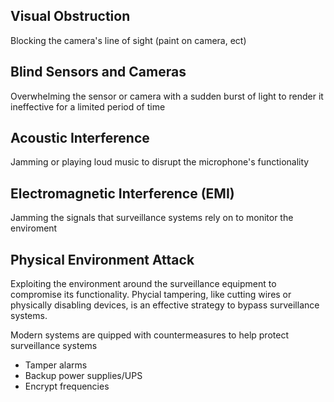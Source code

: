 ## Visual Obstruction
Blocking the camera's line of sight (paint on camera, ect)

## Blind Sensors and Cameras
Overwhelming the sensor or camera with a sudden burst of light to render it ineffective for a limited period of time

## Acoustic Interference
Jamming or playing loud music to disrupt the microphone's functionality

## Electromagnetic Interference (EMI)
Jamming the signals that surveillance systems rely on to monitor the enviroment

## Physical Environment Attack
Exploiting the environment around the surveillance equipment to compromise its functionality. Phycial tampering, like cutting wires or physically disabling devices, is an effective strategy to bypass surveillance systems. 

Modern systems are quipped with countermeasures to help protect surveillance systems
- Tamper alarms
- Backup power supplies/UPS
- Encrypt frequencies
